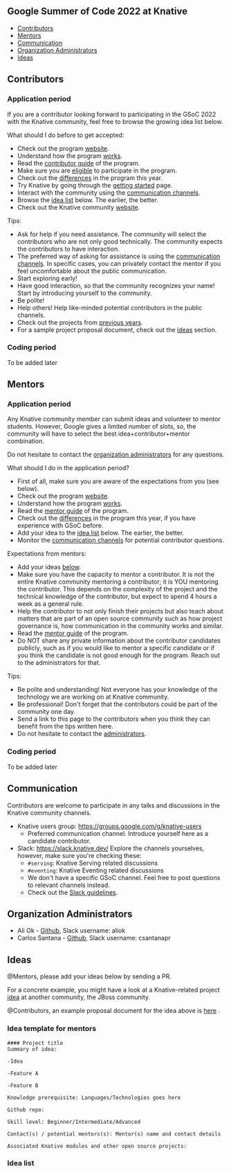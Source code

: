## Google Summer of Code 2022 at Knative

- [Contributors](#contributors)
- [Mentors](#mentors)
- [Communication](#communication)
- [Organization Administrators](#organization-administrators)
- [Ideas](#ideas)

## Contributors

### Application period

If you are a contributor looking forward to participating in the GSoC 2022 with the Knative community, feel free to
browse the growing idea list below.

What should I do before to get accepted:

* Check out the program [website](https://summerofcode.withgoogle.com/).
* Understand how the program [works](https://summerofcode.withgoogle.com/how-it-works).
* Read the [contributor guide](https://google.github.io/gsocguides/student/) of the program.
* Make sure you are [eligible](https://summerofcode.withgoogle.com/terms/contributor) to participate in the program.
* Check out the [differences](https://opensource.googleblog.com/2021/11/expanding-google-summer-of-code-in-2022.html)
  in the program this year.
* Try Knative by going through the [getting started](https://knative.dev/docs/getting-started/) page.
* Interact with the community using the [communication channels](#communication).
* Browse the [idea list](#idea-list) below. The earlier, the better.
* Check out the Knative community [website](https://knative.dev/docs/community/).

Tips:

* Ask for help if you need assistance. The community will select the contributors who are not only good technically.
  The community expects the contributors to have interaction.
* The preferred way of asking for assistance is using the [communication channels](#communication). In specific cases,
  you can privately contact the mentor if you feel uncomfortable about the public communication.
* Start exploring early!
* Have good interaction, so that the community recognizes your name! Start by introducing yourself to the community.
* Be polite!
* Help others! Help like-minded potential contributors in the public channels.
* Check out the projects from [previous years](https://summerofcode.withgoogle.com/archive).
* For a sample project proposal document, check out the [ideas](#idea-list) section.

### Coding period

To be added later

## Mentors

### Application period

Any Knative community member can submit ideas and volunteer to mentor students. However, Google gives a limited number of
slots, so, the community will have to select the best idea+contributor+mentor combination.

Do not hesitate to contact the [organization administrators](#organization-administrators) for any questions.

What should I do in the application period?

* First of all, make sure you are aware of the expectations from you (see below).
* Check out the program [website](https://summerofcode.withgoogle.com/).
* Understand how the program [works](https://summerofcode.withgoogle.com/how-it-works).
* Read the [mentor guide](https://google.github.io/gsocguides/mentor/) of the program.
* Check out the [differences](https://opensource.googleblog.com/2021/11/expanding-google-summer-of-code-in-2022.html)
  in the program this year, if you have experience with GSoC before.
* Add your idea to the [idea list](#idea-list) below. The earlier, the better.
* Monitor the [communication channels](#communication) for potential contributor questions.

Expectations from mentors:

* Add your ideas [below](#idea-list).
* Make sure you have the capacity to mentor a contributor. It is not the entire Knative community mentoring a
  contributor; it is YOU mentoring the contributor. This depends on the complexity of the project and the technical
  knowledge of the contributor, but expect to spend 4 hours a week as a general rule.
* Help the contributor to not only finish their projects but also teach about matters that are part of an open source
  community such as how project governance is, how communication in the community works and similar.
* Read the [mentor guide](https://google.github.io/gsocguides/mentor/) of the program.
* Do NOT share any private information about the contributor candidates publicly, such as if you would like to mentor a
  specific candidate or if you think the candidate is not good enough for the program. Reach out to the administrators for
  that.

Tips:

* Be polite and understanding! Not everyone has your knowledge of the technology we are working on at Knative community.
* Be professional! Don't forget that the contributors could be part of the community one day.
* Send a link to this page to the contributors when you think they can benefit from the tips written here.
* Do not hesitate to contact the [administrators](#organization-administrators).

### Coding period

To be added later

## Communication

Contributors are welcome to participate in any talks and discussions in the Knative community channels.

* Knative users group: https://groups.google.com/g/knative-users
    * Preferred communication channel. Introduce yourself here as a candidate contributor.
* Slack: https://slack.knative.dev/ Explore the channels yourselves, however, make sure you're checking these:
    * `#serving`: Knative Serving related discussions
    * `#eventing`: Knative Eventing related discussions
    * We don't have a specific GSoC channel. Feel free to post questions to relevant channels instead.
    * Check out the [Slack guidelines](https://github.com/knative/community/blob/main/SLACK-GUIDELINES.md).

## Organization Administrators

* Ali Ok - [Github](https://github.com/aliok), Slack username: aliok
* Carlos Santana - [Github](https://github.com/csantanapr), Slack username: csantanapr

## Ideas

@Mentors, please add your ideas below by sending a PR.

For a concrete example, you might have a look at a Knative-related project
[idea](https://docs.jboss.org/display/GSOC/Google+Summer+of+Code+2020+ideas#GoogleSummerofCode2020ideas-Knative-AlternativeKnativeBrokerImplementationbasedonApacheKafka)
at another community, the JBoss community.

@Contributors, an example proposal document for the idea above
is [here](https://docs.jboss.org/download/attachments/81428506/Sample%20GSoC%20proposal%20document.pdf?version=1&modificationDate=1615452853000&api=v2)
.

### Idea template for mentors

```
#### Project title
Summary of idea:

-Idea

-Feature A

-Feature B

Knowledge prerequisite: Languages/Technologies goes here

Github repo:

Skill level: Beginner/Intermediate/Advanced

Contact(s) / potential mentors(s): Mentor(s) name and contact details

Associated Knative modules and other open source projects:
```

### Idea list


